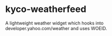 kyco-weatherfeed
================

A lightweight weather widget which hooks into developer.yahoo.com/weather and uses WOEID.
